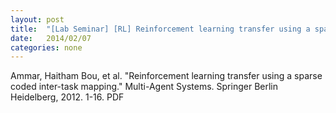 ```yaml
---
layout: post
title:  "[Lab Seminar] [RL] Reinforcement learning transfer using a sparse coded inter-task mapping"
date:   2014/02/07
categories: none
---
```






Ammar, Haitham Bou, et al. "Reinforcement learning transfer using a sparse coded inter-task mapping." Multi-Agent Systems. Springer Berlin Heidelberg, 2012. 1-16. PDF







 

